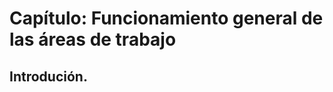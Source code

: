 Capítulo: Funcionamiento general de las áreas de trabajo
==============================================

## Introdución.




